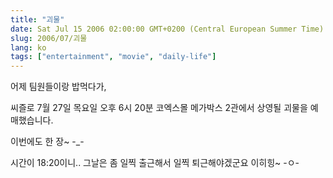 ```yaml
---
title: "괴물"
date: Sat Jul 15 2006 02:00:00 GMT+0200 (Central European Summer Time)
slug: 2006/07/괴물
lang: ko
tags: ["entertainment", "movie", "daily-life"]
---
```


어제 팀원들이랑 밥먹다가, 

씨즐로 7월 27일 목요일 오후 6시 20분 
코엑스몰 메가박스 2관에서 상영될 괴물을 예매했습니다.

이번에도 한 장~ -_-

시간이 18:20이니.. 그날은 좀 일찍 출근해서 
일찍 퇴근해야겠군요 이히힝~ -ㅇ-
